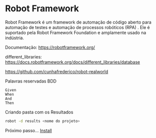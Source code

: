 # Robot Framework

Robot Framework é um framework de automação de código aberto para automação de testes e automação de processos robóticos (RPA) . Ele é suportado pela Robot Framework Foundation e amplamente usado na indústria.

Documentação: https://robotframework.org/

different_libraries: https://docs.robotframework.org/docs/different_libraries/database

https://github.com/cunhafrederico/robot-realworld

Palavras reservadas BDD

    Given
    When
    And
    Then

Criando pasta com os Resultados

```bash
robot -d results <nome do projeto>
```

Próximo passo... [Install](install.md)